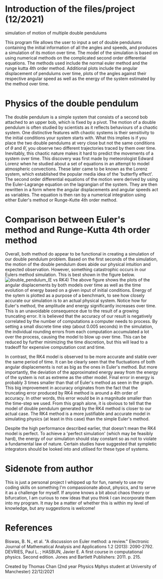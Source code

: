# Introduction of the files/project (12/2021)
simulation of motion of multiple double pendulums

This program file allows the user to input a set of double pendulums
containing the initial information of all the angles and speeds, and produces
a simulation of its motion over time. The model of the simulation is based on
using numerical methods on the complicated second order differential
equations. The methods used include the normal euler method and the runge kutta 4th order method.
Additional plots include the angular displacement of pendulums over time, plots of the angles against their respective angular speed
as well as the energy of the system estimated by the method over time.

# Physics of the double pendulum
The double pendulum is a simple system that consists of a second bob attached to an upper bob, which is fixed by a pivot. The motion of a double pendulum
is often studied by scientists as it reflects behaviours of a chaotic system. One distinctive features with chaotic systems is their sensitivity to the initial
conditions your system starts with. What this implies is if you place the two double pendulums at very close but not the same conditions of $\theta$ and $\dot{\theta}$, you observe two different trajectories traced by them over time. Inevitably, this chaotic nature makes it hard to predict the movements of a system over time.
This discovery was first made by meteorologist Edward Lorenz when he studied about a set of equations in an attempt to model atmospheric convections. These later came to be known as the Lorenz system, which established the popular media idea of the 'butterfly effect'.
The second order differential equations of the motion were derived by using the Euler-Lagrange equation on the lagrangian of the system. They are then rewritten
in a form where the angular displacements and angular speeds act as variables. The equation is then ran by a numerical integration using either Euler's method or 
Runge-Kutte 4th order method.

# Comparison between Euler's method and Runge-Kutta 4th order method
Overall, both method do appear to be functional in creating a simulation of our double pendulum problem. Based on the first seconds of the simulation,
the motion of the double pendulum does abide our physical intuition and expected observation. However, something catastrophic occurs in our Eulers method
simulation. This is best shown in the figure below.
![double_pendulum_(E vs RK4)](https://user-images.githubusercontent.com/87368929/147832956-ea0d2e71-3d9c-49e6-ab35-f5f4f855a456.png)
The above figure shows the plots of the angular displacements by both models over time as well as the time evolution of energy based on a given input of initial
conditions. Energy of the sytem is plotted as a purpose of a benchmark, to see how closely accurate our simulation is to an actual physical system.
Notice how for Euler's method, the amplitude and energy significantly increases over time. This is
an unavoidable consequence due to the result of a growing truncating error. It is believed that the accuracy of our result is negatively correlated by the number of computations a computer needs to process. By setting a small discrete time step (about 0.005 seconds) in the simulation, the individual rounding errors from each computation accumulated a lot over the process, causing the model to blow up over time. 
This can be reduced by further minimizing the time discretion, but this will lead to a tradeoff for expensive computation cost and time.

In contrast, the RK4 model is observed to be more accurate and stable over the same period of time. It can be clearly seen that the fluctuations of both angular displacements is not as big as the ones in Euler's method. But more importantly, the deviation of the approximated energy away from the energy of the system
is not as extreme as the other model. Final error in energy is probably 3 times smaller than that of Euler's method as seen in the graph. This big improvement
in accuracy originates from the fact that the truncating error produced by RK4 method is around a 4th order of accuracy. In other words, this error would be in a magnitude smaller than the time-step we used. From this graph alone, it is obvious to tell that the model of double pendulum generated by the RK4 method is closer to our actual case. The RK4 method is a more justifiable and accurate model in simulating physics (at least in this case) than the simple Euler's method.

Despite the high performance described earlier, that doesn't mean the RK4 model is perfect. To achieve a 'perfect simulation' (which may be feasibly hard), the energy of our simulation should stay constant so as not to violate a fundamental law of nature. Certain studies have suggested that sympletic integrators should
be looked into and utilised for these type of systems.



# Sidenote from author
This is just a personal project I whipped up for fun, namely to use my coding skills on something I'm compassionate about, physics, and to serve it as a challenge for myself.
If anyone knows a bit about chaos theory or bifurcation, I am curious to new ideas that you think I can incorporate them
into my program. It may be a matter of whether this is within my level of knowledge, but any suggestions is welcome!

# References
Biswas, B. N., et al. "A discussion on Euler method: a review." Electronic Journal of Mathematical Analysis and Applications 1.2 (2013): 2090-2792.
DEVRIES, Paul L. ; HASBUN, Javier E. A first course in computational physics. Second edition. Jones and Bartlett Publishers: 2011. p. 215.

Created by Thomas Chan (2nd year Physics Mphys student at University of Manchester)
22/12/2021
